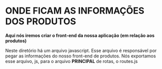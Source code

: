 # ONDE FICAM AS INFORMAÇÕES DOS PRODUTOS

__Aqui nós iremos criar o front-end da nossa aplicação (em relação aos produtos)__

Neste diretório há um arquivo javascript. Esse arquivo é responsável por pegar as informações do nosso front-end de produtos.
Nós exportamos esse arquivo, js, para o arquivo __PRINCIPAL__ de rotas, o routes.js 

